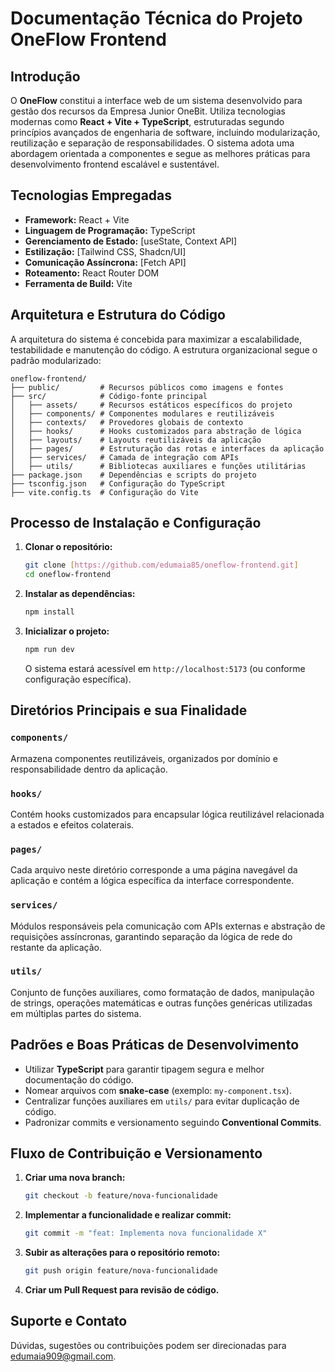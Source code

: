 # Documentação Técnica do Projeto OneFlow Frontend

## Introdução
O **OneFlow** constitui a interface web de um sistema desenvolvido para gestão dos recursos da Empresa Junior OneBit. Utiliza tecnologias modernas como **React + Vite + TypeScript**, estruturadas segundo princípios avançados de engenharia de software, incluindo modularização, reutilização e separação de responsabilidades. O sistema adota uma abordagem orientada a componentes e segue as melhores práticas para desenvolvimento frontend escalável e sustentável.

## Tecnologias Empregadas
- **Framework:** React + Vite
- **Linguagem de Programação:** TypeScript
- **Gerenciamento de Estado:** [useState, Context API]
- **Estilização:** [Tailwind CSS, Shadcn/UI]
- **Comunicação Assíncrona:** [Fetch API]
- **Roteamento:** React Router DOM
- **Ferramenta de Build:** Vite

## Arquitetura e Estrutura do Código
A arquitetura do sistema é concebida para maximizar a escalabilidade, testabilidade e manutenção do código. A estrutura organizacional segue o padrão modularizado:

```
oneflow-frontend/
├── public/         # Recursos públicos como imagens e fontes
├── src/            # Código-fonte principal
│   ├── assets/     # Recursos estáticos específicos do projeto
│   ├── components/ # Componentes modulares e reutilizáveis
│   ├── contexts/   # Provedores globais de contexto
│   ├── hooks/      # Hooks customizados para abstração de lógica
│   ├── layouts/    # Layouts reutilizáveis da aplicação
│   ├── pages/      # Estruturação das rotas e interfaces da aplicação
│   ├── services/   # Camada de integração com APIs
│   ├── utils/      # Bibliotecas auxiliares e funções utilitárias
├── package.json    # Dependências e scripts do projeto
├── tsconfig.json   # Configuração do TypeScript
├── vite.config.ts  # Configuração do Vite
```

## Processo de Instalação e Configuração
1. **Clonar o repositório:**
   ```sh
   git clone [https://github.com/edumaia85/oneflow-frontend.git]
   cd oneflow-frontend
   ```

2. **Instalar as dependências:**
   ```sh
   npm install
   ```

4. **Inicializar o projeto:**
   ```sh
   npm run dev
   ```
   O sistema estará acessível em `http://localhost:5173` (ou conforme configuração específica).

## Diretórios Principais e sua Finalidade
### `components/`
Armazena componentes reutilizáveis, organizados por domínio e responsabilidade dentro da aplicação.

### `hooks/`
Contém hooks customizados para encapsular lógica reutilizável relacionada a estados e efeitos colaterais.

### `pages/`
Cada arquivo neste diretório corresponde a uma página navegável da aplicação e contém a lógica específica da interface correspondente.

### `services/`
Módulos responsáveis pela comunicação com APIs externas e abstração de requisições assíncronas, garantindo separação da lógica de rede do restante da aplicação.

### `utils/`
Conjunto de funções auxiliares, como formatação de dados, manipulação de strings, operações matemáticas e outras funções genéricas utilizadas em múltiplas partes do sistema.

## Padrões e Boas Práticas de Desenvolvimento
- Utilizar **TypeScript** para garantir tipagem segura e melhor documentação do código.
- Nomear arquivos com **snake-case** (exemplo: `my-component.tsx`).
- Centralizar funções auxiliares em `utils/` para evitar duplicação de código.
- Padronizar commits e versionamento seguindo **Conventional Commits**.

## Fluxo de Contribuição e Versionamento
1. **Criar uma nova branch:**
   ```sh
   git checkout -b feature/nova-funcionalidade
   ```
2. **Implementar a funcionalidade e realizar commit:**
   ```sh
   git commit -m "feat: Implementa nova funcionalidade X"
   ```
3. **Subir as alterações para o repositório remoto:**
   ```sh
   git push origin feature/nova-funcionalidade
   ```
4. **Criar um Pull Request para revisão de código.**

## Suporte e Contato
Dúvidas, sugestões ou contribuições podem ser direcionadas para [edumaia909@gmail.com](mailto:edumaia909@gmail.com).


